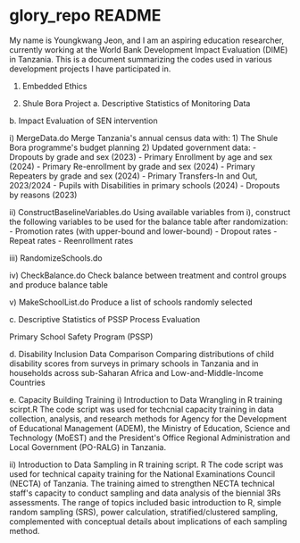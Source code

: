 # glory_repo README
My name is Youngkwang Jeon, and I am an aspiring education researcher, currently working at the World Bank Development Impact Evaluation (DIME) in Tanzania.
This is a document summarizing the codes used in various development projects I have participated in.

1. Embedded Ethics 



2. Shule Bora Project
a. Descriptive Statistics of Monitoring Data



b. Impact Evaluation of SEN intervention

  i) MergeData.do
  Merge Tanzania's annual census data with: 1) The Shule Bora programme's budget planning
                                            2) Updated government data:
						- Dropouts by grade and sex (2023)
						- Primary Enrollment by age and sex (2024)
						- Primary Re-enrollment by grade and sex (2024)
						- Primary Repeaters by grade and sex (2024)
						- Primary Transfers-In and Out, 2023/2024
						- Pupils with Disabilities in primary schools (2024)
						- Dropouts by reasons (2023)

  ii) ConstructBaselineVariables.do
  Using available variables from i), construct the following variables to be used for the balance table after randomization:
	- Promotion rates (with upper-bound and lower-bound)
	- Dropout rates
	- Repeat rates
	- Reenrollment rates

  iii) RandomizeSchools.do

  iv) CheckBalance.do
  Check balance between treatment and control groups and produce balance table

  v) MakeSchoolList.do
  Produce a list of schools randomly selected
	

c. Descriptive Statistics of PSSP Process Evaluation

Primary School Safety Program (PSSP)




d. Disability Inclusion Data Comparison
Comparing distributions of child disability scores from surveys in primary schools in Tanzania and in households across sub-Saharan Africa and Low-and-Middle-Income Countries




e. Capacity Building Training
  i) Introduction to Data Wrangling in R training scirpt.R
The code script was used for techcnial capacity training in data collection, analysis, and research methods for Agency for the Development of Educational Management (ADEM), the Ministry of Education, Science and Technology (MoEST) and the President's Office Regional Administration and Local Government (PO-RALG) in Tanzania. 

  ii) Introduction to Data Sampling in R training script. R
The code script was used for technical capaity training for the National Examinations Council (NECTA) of Tanzania. The training aimed to strengthen NECTA technical staff's capacity to conduct sampling and data analysis of the biennial 3Rs assessments. The range of topics included basic introduction to R, simple random sampling (SRS), power calculation, stratified/clustered sampling, complemented with conceptual details about implications of each sampling method. 
  
